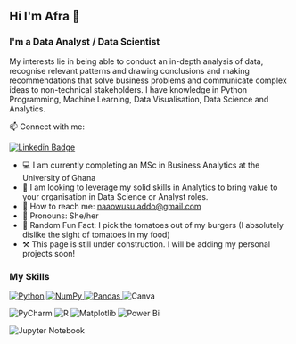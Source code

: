 ## Hi I'm Afra 👋
### I'm a Data Analyst / Data Scientist 


My interests lie in being able to conduct an in-depth analysis of data, recognise relevant patterns and drawing conclusions and making recommendations that solve business problems and communicate complex ideas to non-technical stakeholders. I have knowledge in Python Programming, Machine Learning, Data Visualisation, Data Science and Analytics. 

📫 Connect with me:

[![Linkedin Badge](https://img.shields.io/badge/-Afra-0e76a8?style=flat&labelColor=0e76a8&logo=linkedin&logoColor=white)]([https://www.linkedin.com/in/kweyakieblebo/](https://www.linkedin.com/in/nana-akua-afra-owusu-addo-a78734190)) 



* 💻 I am currently completing an MSc in Business Analytics at the University of Ghana
* 👀 I am looking to leverage my solid skills in Analytics to bring value to your organisation in Data Science or Analyst roles.
* 📧 How to reach me:
  naaowusu.addo@gmail.com
* 👩 Pronouns: She/her
* 🌸 Random Fun Fact: I pick the tomatoes out of my burgers (I absolutely dislike the sight of tomatoes in my food)
* ⚒️ This page is still under construction. I will be adding my personal projects soon!


### My Skills
[![Python](https://img.shields.io/badge/python-3670A0?style=for-the-badge&logo=python&logoColor=ffdd54)](#) 
[![NumPy](https://img.shields.io/badge/numpy-%23013243.svg?style=for-the-badge&logo=numpy&logoColor=white)
](#)
[![Pandas](https://img.shields.io/badge/pandas-%23150458.svg?style=for-the-badge&logo=pandas&logoColor=white)
](#)
![Canva](https://img.shields.io/badge/Canva-%2300C4CC.svg?style=for-the-badge&logo=Canva&logoColor=white)

![PyCharm](https://img.shields.io/badge/pycharm-143?style=for-the-badge&logo=pycharm&logoColor=black&color=black&labelColor=green)
![R](https://img.shields.io/badge/r-%23276DC3.svg?style=for-the-badge&logo=r&logoColor=white)
![Matplotlib](https://img.shields.io/badge/Matplotlib-%23ffffff.svg?style=for-the-badge&logo=Matplotlib&logoColor=black)
![Power Bi](https://img.shields.io/badge/power_bi-F2C811?style=for-the-badge&logo=powerbi&logoColor=black)

![Jupyter Notebook](https://img.shields.io/badge/jupyter-%23FA0F00.svg?style=for-the-badge&logo=jupyter&logoColor=white)

